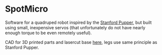 # SpotMicro
Software for a quadruped robot inspired by the [Stanford Pupper](https://stanfordstudentrobotics.org/pupper),
but built using small, inexpensive servos (that unfortunately do not have nearly enough torque to be even remotely useful).

CAD for 3D printed parts and lasercut base [here](https://a360.co/2TiKAct), legs use same principle as Stanford Pupper.
